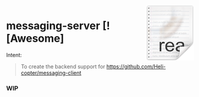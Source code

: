 <img src="readmeIcon.png" align="right" />

# messaging-server [![Awesome]

Intent:  

> To create the backend support for https://github.com/Heli-copter/messaging-client

###  WIP ###
